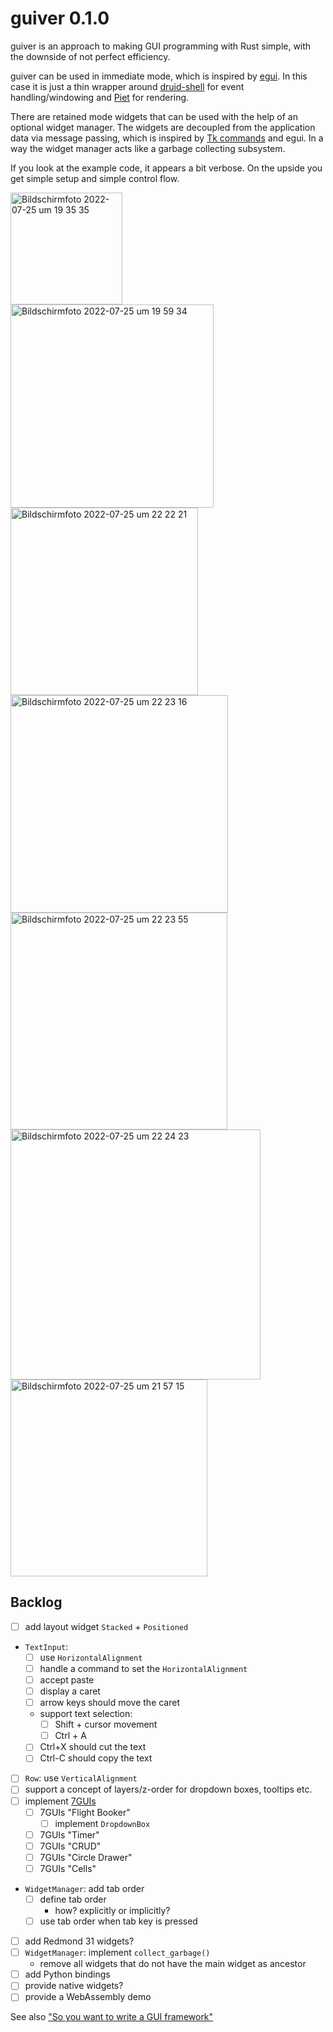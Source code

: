 # guiver 0.1.0

guiver is an approach to making GUI programming with Rust simple, with the downside of not perfect efficiency.

guiver can be used in immediate mode, which is inspired by [egui](https://github.com/emilk/egui). In this case it is
just a thin wrapper around [druid-shell](https://github.com/linebender/druid/tree/master/druid-shell) for event
handling/windowing and [Piet](https://github.com/linebender/piet) for rendering.

There are retained mode widgets that can be used with the help of an optional widget manager.
The widgets are decoupled from the application data via message passing, which is inspired by
[Tk commands](https://en.wikipedia.org/wiki/Tk_(software)) and egui.
In a way the widget manager acts like a garbage collecting subsystem.

If you look at the example code, it appears a bit verbose.
On the upside you get simple setup and simple control flow.

<img width="179" alt="Bildschirmfoto 2022-07-25 um 19 35 35" src="https://user-images.githubusercontent.com/391975/180839538-64f2a0a7-6dd8-4e1f-bdd7-ddeac2e98ed7.png">

<img width="325" alt="Bildschirmfoto 2022-07-25 um 19 59 34" src="https://user-images.githubusercontent.com/391975/180843587-fbaa38fb-92dc-4201-98cd-db387aa122b7.png">

<img width="300" alt="Bildschirmfoto 2022-07-25 um 22 22 21" src="https://user-images.githubusercontent.com/391975/180867499-e1ea127a-acbd-4bcc-b614-7949c6bf6ad1.png">

<img width="348" alt="Bildschirmfoto 2022-07-25 um 22 23 16" src="https://user-images.githubusercontent.com/391975/180867615-52a6b8fa-1066-462d-af5b-5ab630bfe345.png">

<img width="347" alt="Bildschirmfoto 2022-07-25 um 22 23 55" src="https://user-images.githubusercontent.com/391975/180867695-c977d027-5eb4-45a3-9d21-279ac4d3a3f6.png">

<img width="400" alt="Bildschirmfoto 2022-07-25 um 22 24 23" src="https://user-images.githubusercontent.com/391975/180867766-5d564ba6-1507-49e2-907c-1ec0f43dbcc5.png">

<img width="315" alt="Bildschirmfoto 2022-07-25 um 21 57 15" src="https://user-images.githubusercontent.com/391975/180863911-98ca0572-d700-426a-be9b-3f96c708f478.png">

## Backlog

* [ ] add layout widget `Stacked` + `Positioned`
* `TextInput`:
  * [ ] use `HorizontalAlignment`
  * [ ] handle a command to set the `HorizontalAlignment`
  * [ ] accept paste
  * [ ] display a caret
  * [ ] arrow keys should move the caret
  * support text selection:
    * [ ] Shift + cursor movement
    * [ ] Ctrl + A
  * [ ] Ctrl+X should cut the text
  * [ ] Ctrl-C should copy the text
* [ ] `Row`: use `VerticalAlignment`
* [ ] support a concept of layers/z-order for dropdown boxes, tooltips etc.
* [ ] implement [7GUIs](https://eugenkiss.github.io/7guis/tasks)
  * [ ] 7GUIs "Flight Booker"
    * [ ] implement `DropdownBox`
  * [ ] 7GUIs "Timer"
  * [ ] 7GUIs "CRUD"
  * [ ] 7GUIs "Circle Drawer"
  * [ ] 7GUIs "Cells"
* `WidgetManager`: add tab order
  * [ ] define tab order
    * how? explicitly or implicitly?
  * [ ] use tab order when tab key is pressed
* [ ] add Redmond 31 widgets?
* [ ] `WidgetManager`: implement `collect_garbage()`
  * remove all widgets that do not have the main widget as ancestor
* [ ] add Python bindings
* [ ] provide native widgets? 
* [ ] provide a WebAssembly demo

See also ["So you want to write a GUI framework"](https://www.cmyr.net/blog/gui-framework-ingredients.html)
